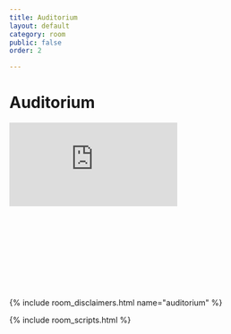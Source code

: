 ```yaml
---
title: Auditorium
layout: default
category: room
public: false
order: 2

---
```

# Auditorium

<iframe src="https://player.vimeo.com/video/448011776" frameborder="0" allow="autoplay; fullscreen" allowfullscreen  class="nasfic-video" ></iframe>

<iframe frameborder="0" class="nasfic-chat">
</iframe>

{% include room_disclaimers.html name="auditorium" %}

<script src="https://unpkg.com/dayjs@1.8.21/dayjs.min.js"></script>
<script>
const even = "742198998722543678";
const odd = "742279184956522496";
</script>
{% include room_scripts.html %}
